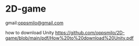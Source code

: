 # 2D-game
gmail:oppsmilo@gmail.com


how to download Unity https://github.com/oppsmilo/2D-game/blob/main/pdf/How%20to%20download%20Unity.pdf

